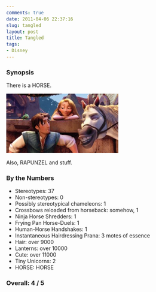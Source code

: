 ```yaml
---
comments: true
date: 2011-04-06 22:37:16
slug: tangled
layout: post
title: Tangled
tags:
- Disney
---
```


### Synopsis

There is a HORSE.

[![HORSE](/img/filmreviews/tangled/122_50_125cmyk-300x158.jpg)](/img/filmreviews/tangled/122_50_125cmyk.jpg)

Also, RAPUNZEL and stuff.

### By the Numbers

  * Stereotypes: 37
  * Non-stereotypes: 0
  * Possibly stereotypical chameleons: 1
  * Crossbows reloaded from horseback: somehow, 1
  * Ninja Horse Shredders: 1
  * Frying Pan Horse-Duels: 1
  * Human-Horse Handshakes: 1
  * Instantaneous Hairdressing Prana: 3 motes of essence
  * Hair: over 9000
  * Lanterns: over 10000
  * Cute: over 11000
  * Tiny Unicorns: 2
  * HORSE: HORSE

### Overall: 4 / 5
